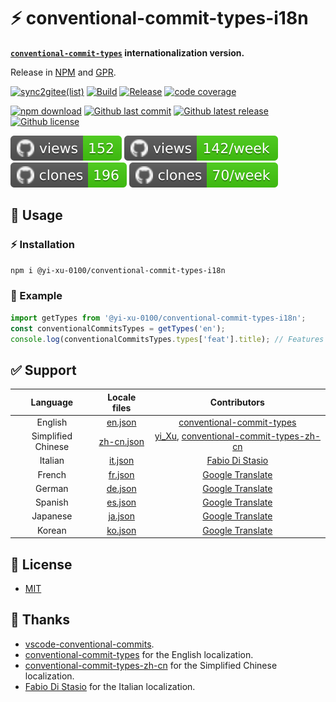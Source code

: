 # ⚡️ conventional-commit-types-i18n

**[`conventional-commit-types`](https://www.npmjs.com/package/conventional-commit-types) internationalization version.**

Release in [NPM](https://www.npmjs.com/package/@yi-xu-0100/conventional-commit-types-i18n) and [GPR](https://github.com/yi-Xu-0100/conventional-commit-types-i18n/packages/628736).

[![sync2gitee(list)](<https://github.com/yi-Xu-0100/hub-mirror/workflows/sync2gitee(list)/badge.svg>)](https://github.com/yi-Xu-0100/hub-mirror)
[![Build](https://github.com/yi-Xu-0100/conventional-commit-types-i18n/workflows/build/badge.svg)](https://github.com/yi-Xu-0100/conventional-commit-types-i18n/actions?query=workflow%3Abuild)
[![Release](https://github.com/yi-Xu-0100/conventional-commit-types-i18n/workflows/release/badge.svg)](https://github.com/yi-Xu-0100/conventional-commit-types-i18n/actions?query=workflow%3Arelease)
[![code coverage](https://img.shields.io/codecov/c/github/yi-Xu-0100/conventional-commit-types-i18n)](https://app.codecov.io/gh/yi-Xu-0100/conventional-commit-types-i18n)

[![npm download](https://img.shields.io/npm/dt/@yi-xu-0100/conventional-commit-types-i18n)](https://www.npmjs.com/package/@yi-xu-0100/conventional-commit-types-i18n)
[![Github last commit](https://img.shields.io/github/last-commit/yi-Xu-0100/repo-list-generator)](https://github.com/yi-Xu-0100/repo-list-generator)
[![Github latest release](https://img.shields.io/github/v/release/yi-Xu-0100/repo-list-generator)](https://github.com/yi-Xu-0100/repo-list-generator/releases)
[![Github license](https://img.shields.io/github/license/yi-Xu-0100/repo-list-generator)](./LICENSE)

[![views](https://raw.githubusercontent.com/yi-Xu-0100/traffic2badge/traffic/traffic-conventional-commit-types-i18n/views.svg)](https://github.com/yi-Xu-0100/traffic2badge/tree/traffic#-conventional-commit-types-i18n)
[![views per week](https://raw.githubusercontent.com/yi-Xu-0100/traffic2badge/traffic/traffic-conventional-commit-types-i18n/views_per_week.svg)](https://github.com/yi-Xu-0100/traffic2badge/tree/traffic#-conventional-commit-types-i18n)
[![clones](https://raw.githubusercontent.com/yi-Xu-0100/traffic2badge/traffic/traffic-conventional-commit-types-i18n/clones.svg)](https://github.com/yi-Xu-0100/traffic2badge/tree/traffic#-conventional-commit-types-i18n)
[![clones per week](https://raw.githubusercontent.com/yi-Xu-0100/traffic2badge/traffic/traffic-conventional-commit-types-i18n/clones_per_week.svg)](https://github.com/yi-Xu-0100/traffic2badge/tree/traffic#-conventional-commit-types-i18n)

## 🚀 Usage

### ⚡ Installation

```bash
npm i @yi-xu-0100/conventional-commit-types-i18n
```

### 🎨 Example

```js
import getTypes from '@yi-xu-0100/conventional-commit-types-i18n';
const conventionalCommitsTypes = getTypes('en');
console.log(conventionalCommitsTypes.types['feat'].title); // Features
```

## ✅ Support

|      Language      | Locale files |                Contributors                |
| :----------------: | :----------: | :----------------------------------------: |
|      English       |  [en.json]   |        [conventional-commit-types]         |
| Simplified Chinese | [zh-cn.json] | [yi_Xu], [conventional-commit-types-zh-cn] |
|      Italian       |  [it.json]   |             [Fabio Di Stasio]              |
|       French       |  [fr.json]   |             [Google Translate]             |
|       German       |  [de.json]   |             [Google Translate]             |
|      Spanish       |  [es.json]   |             [Google Translate]             |
|      Japanese      |  [ja.json]   |             [Google Translate]             |
|       Korean       |  [ko.json]   |             [Google Translate]             |

[en.json]: https://github.com/yi-Xu-0100/conventional-commit-types-i18n/blob/main/locale/en.json
[conventional-commit-types]: https://github.com/commitizen/conventional-commit-types
[zh-cn.json]: https://github.com/yi-Xu-0100/conventional-commit-types-i18n/blob/main/locale/zh-cn.json
[yi_xu]: https://github.com/yi-Xu-0100
[conventional-commit-types-zh-cn]: https://github.com/FieldTech/conventional-commit-types-zh-cn
[it.json]: https://github.com/yi-Xu-0100/conventional-commit-types-i18n/blob/main/locale/it.json
[fabio di stasio]: https://github.com/Fabio286
[fr.json]: https://github.com/yi-Xu-0100/conventional-commit-types-i18n/blob/main/locale/fr.json
[google translate]: https://translate.google.com/
[de.json]: https://github.com/yi-Xu-0100/conventional-commit-types-i18n/blob/main/locale/de.json
[es.json]: https://github.com/yi-Xu-0100/conventional-commit-types-i18n/blob/main/locale/es.json
[ja.json]: https://github.com/yi-Xu-0100/conventional-commit-types-i18n/blob/main/locale/ja.json
[ko.json]: https://github.com/yi-Xu-0100/conventional-commit-types-i18n/blob/main/locale/ko.json

## 📄 License

- [MIT](https://github.com/yi-Xu-0100/conventional-commit-types-i18n/blob/main/LICENSE)

## 🎉 Thanks

- [vscode-conventional-commits](https://github.com/vivaxy/vscode-conventional-commits).
- [conventional-commit-types](https://github.com/commitizen/conventional-commit-types) for the English localization.
- [conventional-commit-types-zh-cn](https://github.com/FieldTech/conventional-commit-types-zh-cn) for the Simplified Chinese localization.
- [Fabio Di Stasio](https://github.com/Fabio286) for the Italian localization.
